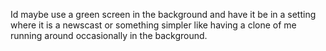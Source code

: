Id maybe use a green screen in the background and have it be in a setting where it is a newscast or something simpler like having a clone of me running around occasionally in the background.
